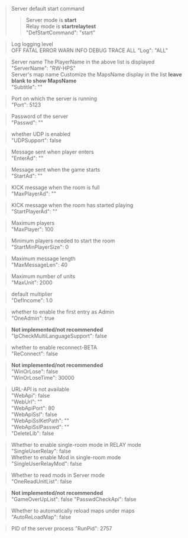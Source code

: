 > Server default start command
>> Server mode is **start**  
>> Relay mode is **startrelaytest**  
"DefStartCommand": "start"

> Log logging level  
> OFF FATAL ERROR WARN INFO DEBUG TRACE ALL
"Log": "ALL"

> Server name The PlayerName in the above list is displayed  
"ServerName": "RW-HPS"  
> Server's map name Customize the MapsName display in the list **leave blank to show MapsName**  
"Subtitle": ""

> Port on which the server is running  
"Port": 5123

> Password of the server  
"Passwd": ""

> whether UDP is enabled  
"UDPSupport": false

> Message sent when player enters  
"EnterAd": ""

> Message sent when the game starts  
"StartAd": ""

> KICK message when the room is full  
"MaxPlayerAd": ""

> KICK message when the room has started playing  
"StartPlayerAd": ""

> Maximum players  
"MaxPlayer": 100

> Minimum players needed to start the room  
"StartMinPlayerSize": 0

> Maximum message length  
"MaxMessageLen": 40

> Maximum number of units  
"MaxUnit": 2000

> default multiplier  
"DefIncome": 1.0

> whether to enable the first entry as Admin  
"OneAdmin": true

> **Not implemented/not recommended**  
"IpCheckMultiLanguageSupport": false

> whether to enable reconnect-BETA  
"ReConnect": false

> **Not implemented/not recommended**  
"WinOrLose": false  
"WinOrLoseTime": 30000

> URL-API is not available  
"WebApi": false  
"WebUrl": ""  
"WebApiPort": 80  
"WebApiSsl": false  
"WebApiSslKetPath": ""  
"WebApiSslPasswd": ""  
"DeleteLib": false

> Whether to enable single-room mode in RELAY mode  
"SingleUserRelay": false  
> Whether to enable Mod in single-room mode  
"SingleUserRelayMod": false

> Whether to read mods in Server mode  
"OneReadUnitList": false

> **Not implemented/not recommended**  
"GameOverUpList": false
"PasswdCheckApi": false

> Whether to automatically reload maps under maps  
"AutoReLoadMap": false

> PID of the server process
"RunPid": 2757